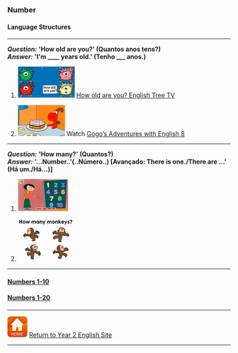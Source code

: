 ### Number

#### Language Structures

***

***Question:*** **'How old are you?' (Quantos anos tens?)**  
***Answer:*** **'I'm ____ years old.' (Tenho ___ anos.)**

1. [![hoay](/images/hoay.PNG)](https://www.youtube.com/watch?v=x2cI4ZgsYU4) [How old are you? English Tree TV](https://www.youtube.com/watch?v=x2cI4ZgsYU4)

2. [![gae8](/images/gae8.PNG)](https://www.youtube.com/watch?v=sn4sp4YGz0E) Watch [Gogo’s Adventures with English 8](https://www.youtube.com/watch?v=sn4sp4YGz0E)

***

***Question:*** **'How many?' (Quantos?)**  
***Answer:*** **'...Number..'(..Número..) [Avançado: There is one./There are ...' (Há um./Há...)]**

1. [![oxeuhm](/images/oxeuhm.png)](https://www.youtube.com/watch?v=G3zaC5onBvM)

2. [![hmanmk](/images/hmanmk.png)](https://www.youtube.com/watch?v=bUvbOtOGeUs)

***

#### [Numbers 1-10](https://tangerina-pt.github.io/English/Number_B_I)

#### [Numbers 1-20](https://tangerina-pt.github.io/English/Number_B_II)

***

[![home](/images/home.PNG)](https://tangerina-pt.github.io/English/Year2) [Return to Year 2 English Site](https://tangerina-pt.github.io/English/Year2)

***
